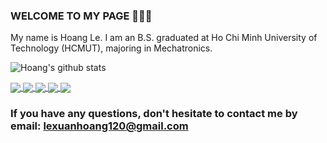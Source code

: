 ### WELCOME TO MY PAGE 👋👋👋
My name is Hoang Le. I am an B.S. graduated at Ho Chi Minh University of Technology (HCMUT), majoring in Mechatronics. <br>
<!-- ## 📫 How to reach me: 

[![Linkedin](https://i.stack.imgur.com/gVE0j.png) LinkedIn](https://www.linkedin.com/in/hoang-le-104277211/) [![GitHub](https://i.stack.imgur.com/tskMh.png) GitHub](https://github.com/lexuanhoang120/)

##  My projects:  -->

<!-- [![Top Langs](https://github-readme-stats.vercel.app/api/top-langs/?username=lexuanhoang120&layout=moltack)](https://github.com/anuraghazra/github-readme-stats) -->



![Hoang's github stats](https://github-readme-stats-git-masterrstaa-rickstaa.vercel.app/api?username=lexuanhoang120&show_icons=true&theme=tokyonight&hide=)

<a href="https://github.com/lexuanhoang120/Face_Recognition/">
  <!-- Change the `github-readme-stats.anuraghazra1.vercel.app` to `github-readme-stats.vercel.app`  -->
  <img align="center" src="https://github-readme-stats.anuraghazra1.vercel.app/api/pin/?username=lexuanhoang120&repo=Face_Recognition&theme=radical" />
</a>    

<a href="https://github.com/lexuanhoang120/Face_Tracking/">
  <!-- Change the `github-readme-stats.anuraghazra1.vercel.app` to `github-readme-stats.vercel.app`  -->
  <img align="center" src="https://github-readme-stats.anuraghazra1.vercel.app/api/pin/?username=lexuanhoang120&repo=Face_Tracking&theme=radical" />
</a> 

<a href="https://github.com/lexuanhoang120/Crawl_Lyrics_Category/">
  <!-- Change the `github-readme-stats.anuraghazra1.vercel.app` to `github-readme-stats.vercel.app`  -->
  <img align="center" src="https://github-readme-stats.anuraghazra1.vercel.app/api/pin/?username=lexuanhoang120&repo=Crawl_Lyrics_Category&theme=radical" />
</a> 

<a href="https://github.com/lexuanhoang120/Web_Face_Recognition/">
  <!-- Change the `github-readme-stats.anuraghazra1.vercel.app` to `github-readme-stats.vercel.app`  -->
  <img align="center" src="https://github-readme-stats.anuraghazra1.vercel.app/api/pin/?username=lexuanhoang120&repo=Web_Face_Recognition&theme=radical" />
</a> 

<a href="[https://github.com/lexuanhoang120/Web_Face_Recognition/](https://github.com/lexuanhoang120/Thesis-Design-a-system-classifying-chicken-gender)">
  <!-- Change the `github-readme-stats.anuraghazra1.vercel.app` to `github-readme-stats.vercel.app`  -->
  <img align="center" src="https://github-readme-stats.anuraghazra1.vercel.app/api/pin/?username=lexuanhoang120&repo=Thesis-Design-a-system-classifying-chicken-gender&theme=radical" />
</a> 




### If you have any questions, don't hesitate to contact me by email: lexuanhoang120@gmail.com 
